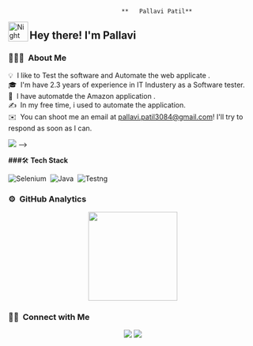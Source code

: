                                     **   Pallavi Patil**

<img alt="Night Coding" src="./assets/Hand%20Wave.gif" width='40' align="left"/><h2>Hey there! I'm Pallavi</h2>

<!-- ## 👋 &nbsp;Hey there! I'm Pallavi -->

### 👨🏻‍💻 &nbsp;About Me

💡 &nbsp;I like to Test the software and Automate the web applicate .\
🎓 &nbsp;I'm have 2.3 years of experience in IT Industery as a Software tester.\
🌱 &nbsp;I have automatde the Amazon application .\
✍️ &nbsp;In my free time, i used to automate the application.\
✉️ &nbsp;You can shoot me an email at pallavi.patil3084@gmail.com! I'll try to respond as soon as I can.


<img src="https://i.pinimg.com/originals/17/07/13/170713ecea0449df54e43dcf926950bf.gif">
 -->
 
**###**🛠 <b>**Tech Stack**</b>


![Selenium](https://img.shields.io/badge/-Selenium-05122A?style=flat&logo=Selenium)&nbsp;
![Java](https://img.shields.io/badge/-Java-05122A?style=flat&logo=java)&nbsp;
![Testng](https://img.shields.io/badge/-Testng-05122A?style=flat&logo=Testng&logoColor=FFA518)&nbsp;

### ⚙️ &nbsp;GitHub Analytics

<p align="center">
<a href="https://github.com/Pallavi439">
  <img height="180em" src="https://github-readme-stats-eight-theta.vercel.app/api?username=Pallavi439&show_icons=true&theme=algolia&include_all_commits=true&count_private=true"/>
</a>
</p>

### 🤝🏻 &nbsp;Connect with Me

<p align="center">
<a href="https://github.com/Pallavi439"><img src="https://img.shields.io/badge/-pallavi.patil3084@gmail.com-3423A6?style=flat&logo=Gmail&logoColor=white"/></a>
<a href="https://github.com/Pallavi439"><img src="https://img.shields.io/badge/-9067259501-3423A6?style=flat&logo="fas fa-phone"&logoColo=white"/></a>
 

<a href="https://www.linkedin.com/in/pallavi-patil-177360280/"></a>
</p>
